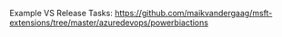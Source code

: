 Example VS Release Tasks: https://github.com/maikvandergaag/msft-extensions/tree/master/azuredevops/powerbiactions
